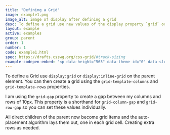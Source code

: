```yaml
---
title: "Defining a Grid"
image: example1.png
image_alt: image of display after defining a grid
desc: To define a grid use new values of the display property `grid` or `inline-grid`. You can then create column and row tracks.
layout: example
active: examples
group: parent
order: 1
number: 1
code: example1.html
spec: https://drafts.csswg.org/css-grid/#track-sizing
example-codepen-embed: '<p data-height="565" data-theme-id="0" data-slug-hash="BNXyQa" data-default-tab="result" data-user="rachelandrew" class="codepen">See the Pen <a href="http://codepen.io/rachelandrew/pen/BNXyQa/">Grid by Example 1: Defining a Grid</a> by rachelandrew (<a href="http://codepen.io/rachelandrew">@rachelandrew</a>) on <a href="http://codepen.io">CodePen</a>.</p>'
---
```


To define a Grid use `display:grid` or `display:inline-grid` on the parent element. You can then create a grid using the `grid-template-columns` and `grid-template-rows` properties.

I am using the `grid-gap` property to create a gap between my columns and rows of 10px. This property is a shorthand for `grid-column-gap` and `grid-row-gap` so you can set these values individually.

All direct children of the parent now become grid items and the auto-placement algorithm lays them out, one in each grid cell. Creating extra rows as needed.
